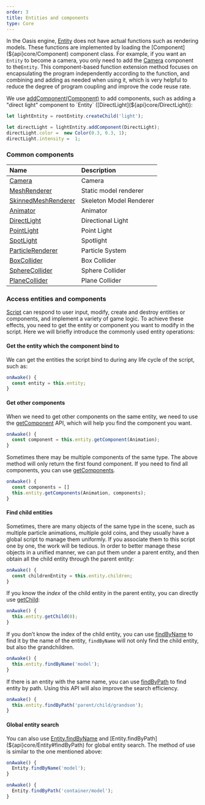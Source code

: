 ```yaml
---
order: 3
title: Entities and components
type: Core
---
```


In the Oasis engine, [Entity](${api}core/Entity) does not have actual functions such as rendering models. These functions are implemented by loading the [Component](${api}core/Component) component class. For example, if you want an `Entity` to become a camera, you only need to add the [Camera](${api}core/Camera) component  to the`Entity`. This component-based function extension method focuses on encapsulating the program independently according to the function, and combining and adding as needed when using it, which is very helpful to reduce the degree of program coupling and improve the code reuse rate.

We use [addComponent(Component)](${api}core/Entity#addComponent) to add components, such as adding a "direct light" component to `Entity` ([DirectLight](${api}core/DirectLight)):

```typescript
let lightEntity = rootEntity.createChild('light');

let directLight = lightEntity.addComponent(DirectLight);
directLight.color =  new Color(0.3, 0.3, 1);
directLight.intensity =  1;
```


### Common components
| Name | Description |
| :--- | :--- |
| [Camera](${api}core/Camera) | Camera |
| [MeshRenderer](${api}core/MeshRenderer) | Static model renderer |
| [SkinnedMeshRenderer](${api}core/SkinnedMeshRenderer) | Skeleton Model Renderer |
| [Animator](${api}core/Animator) | Animator |
| [DirectLight](${api}core/DirectLight) | Directional Light |
| [PointLight](${api}core/PointLight) | Point Light |
| [SpotLight](${api}core/SpotLight) | Spotlight |
| [ParticleRenderer](${api}core/ParticleRenderer) | Particle System |
| [BoxCollider](${api}core/BoxCollider) | Box Collider |
| [SphereCollider](${api}core/SphereCollider) | Sphere Collider |
| [PlaneCollider](${api}core/PlaneCollider) | Plane Collider |


### Access entities and components

[Script](${docs}script) can respond to user input, modify, create and destroy entities or components, and implement a variety of game logic. To achieve these effects, you need to get the entity or component you want to modify in the script. Here we will briefly introduce the commonly used entity operations:

#### Get the entity which the component bind to
We can get the entities the script bind to  during any life cycle of the script, such as:
```typescript
onAwake() {
  const entity = this.entity;
}
```
#### Get other components
When we need to get other components on the same entity, we need to use the [getComponent](${api}core/Entity#getComponent) API, which will help you find the component you want.

```typescript
onAwake() {
  const component = this.entity.getComponent(Animation);
}
```

Sometimes there may be multiple components of the same type. The above method will only return the first found component. If you need to find all components, you can use [getComponents](${api}core/Entity#getComponents).

```typescript
onAwake() {
  const components = []
  this.entity.getComponents(Animation, components);
}
```

#### Find child entities
Sometimes, there are many objects of the same type in the scene, such as multiple particle animations, multiple gold coins, and they usually have a global script to manage them uniformly. If you associate them to this script one by one, the work will be tedious. In order to better manage these objects in a unified manner, we can put them under a parent entity, and then obtain all the child entity through the parent entity:

```typescript
onAwake() {
  const childrenEntity = this.entity.children;
}
```

If you know the *index* of the child entity in the parent entity, you can directly use [getChild](${api}core/Entity#getChild):

```typescript
onAwake() {
  this.entity.getChild(0);
}
```

If you don’t know the index of the child entity, you can use [findByName](${api}core/Entity#findByName) to find it by the name of the entity, `findByName` will not only find the child entity, but also the grandchildren.

```typescript
onAwake() {
  this.entity.findByName('model');
}
```

If there is an entity with the same name, you can use [findByPath](${api}core/Entity#findByPath) to find entity by path. Using this API will also improve the search efficiency.

```typescript
onAwake() {
  this.entity.findByPath('parent/child/grandson');
}
```

#### Global entity search

You can also use [Entity.findByName](${api}core/Entity#findByName) and [Entity.findByPath](${api}core/Entity#findByPath) for global entity search. The method of use is similar to the one mentioned above:

```typescript
onAwake() {
  Entity.findByName('model');
}
```
```typescript
onAwake() {
  Entity.findByPath('container/model');
}
```


